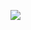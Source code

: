 <a href="https://www.amazon.in/Man-Matters-Strawberry-Flavoured-Vegetarian/dp/B098F3HYJR?crid=23SG8KM35VD2J&keywords=Biotin&qid=1689097508&sprefix=biotin%2Caps%2C412&sr=8-3-spons&sp_csd=d2lkZ2V0TmFtZT1zcF9hdGY&th=1&linkCode=li2&tag=writetrades-21&linkId=2ed934b9cc1147a5a9a2200b95565d91&language=en_IN&ref_=as_li_ss_il" target="_blank"><img border="0" src="//ws-in.amazon-adsystem.com/widgets/q?_encoding=UTF8&ASIN=B098F3HYJR&Format=_SL160_&ID=AsinImage&MarketPlace=IN&ServiceVersion=20070822&WS=1&tag=writetrades-21&language=en_IN" ></a><img src="https://ir-in.amazon-adsystem.com/e/ir?t=writetrades-21&language=en_IN&l=li2&o=31&a=B098F3HYJR" width="1" height="1" border="0" alt="" style="border:none !important; margin:0px !important;" />
